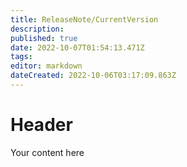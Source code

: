 ```yaml
---
title: ReleaseNote/CurrentVersion
description: 
published: true
date: 2022-10-07T01:54:13.471Z
tags: 
editor: markdown
dateCreated: 2022-10-06T03:17:09.863Z
---
```


# Header
Your content here